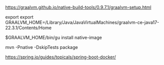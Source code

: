 https://graalvm.github.io/native-build-tools/0.9.7.1/graalvm-setup.html

export export GRAALVM_HOME=/Library/Java/JavaVirtualMachines/graalvm-ce-java17-22.3.1/Contents/Home

$GRAALVM_HOME/bin/gu install native-image

mvn -Pnative -DskipTests package


https://spring.io/guides/topicals/spring-boot-docker/


